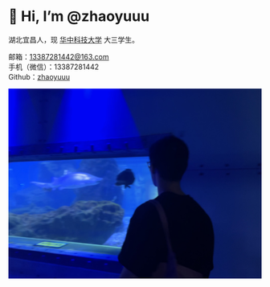 # 👋 Hi, I’m @zhaoyuuu

湖北宜昌人，现 [华中科技大学](https://zh.wikipedia.org/zh-cn/%E5%8D%8E%E4%B8%AD%E7%A7%91%E6%8A%80%E5%A4%A7%E5%AD%A6) 大三学生。

邮箱：13387281442@163.com<br>
手机（微信）：13387281442<br>
Github：[zhaoyuuu](https://github.com/zhaoyuuu)

![zhaoyuuu](https://raw.githubusercontent.com/zhaoyuuu/blog/master/docs/assets/me.jpg)
